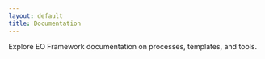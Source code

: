 ```yaml
---
layout: default
title: Documentation
---
```


Explore EO Framework documentation on processes, templates, and tools.